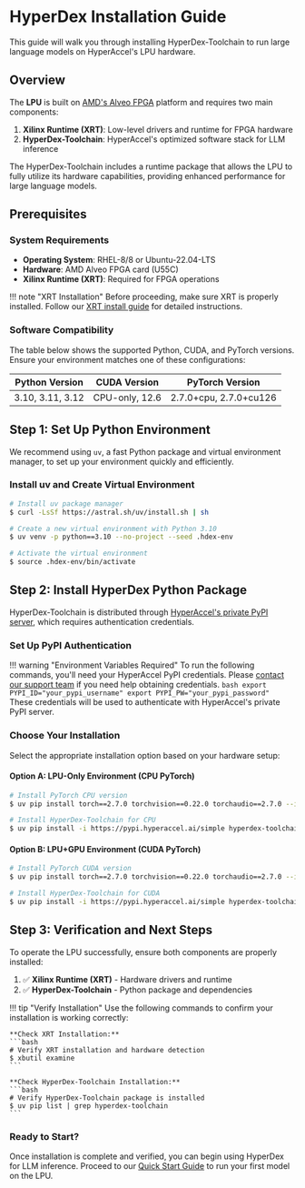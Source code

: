 <!---
Copyright 2024 The HyperAccel Inc. All rights reserved.
-->

# HyperDex Installation Guide

This guide will walk you through installing HyperDex-Toolchain to run large language models on HyperAccel's LPU hardware.

## Overview

The **LPU** is built on [AMD's Alveo FPGA](https://www.amd.com/ko/products/accelerators/alveo/u55c/a-u55c-p00g-pq-g.html#get-started) platform and requires two main components:

1. **Xilinx Runtime (XRT)**: Low-level drivers and runtime for FPGA hardware
2. **HyperDex-Toolchain**: HyperAccel's optimized software stack for LLM inference

The HyperDex-Toolchain includes a runtime package that allows the LPU to fully utilize its hardware capabilities, providing enhanced performance for large language models.


## Prerequisites

### System Requirements
- **Operating System**: RHEL-8/8 or Ubuntu-22.04-LTS
- **Hardware**: AMD Alveo FPGA card (U55C)
- **Xilinx Runtime (XRT)**: Required for FPGA operations

!!! note "XRT Installation"
    Before proceeding, make sure XRT is properly installed. Follow our [XRT install guide](./_install_xrt.md) for detailed instructions.

### Software Compatibility

The table below shows the supported Python, CUDA, and PyTorch versions. Ensure your environment matches one of these configurations:

| **Python Version** | **CUDA Version** | **PyTorch Version** |
|---------------------|------------------|---------------------|
| 3.10, 3.11, 3.12   | CPU-only, 12.6  | 2.7.0+cpu, 2.7.0+cu126 |

## Step 1: Set Up Python Environment

We recommend using `uv`, a fast Python package and virtual environment manager, to set up your environment quickly and efficiently.

### Install uv and Create Virtual Environment

```bash
# Install uv package manager
$ curl -LsSf https://astral.sh/uv/install.sh | sh

# Create a new virtual environment with Python 3.10
$ uv venv -p python==3.10 --no-project --seed .hdex-env

# Activate the virtual environment
$ source .hdex-env/bin/activate
```

## Step 2: Install HyperDex Python Package

HyperDex-Toolchain is distributed through [HyperAccel's private PyPI server](https://pypi.hyperaccel.ai), which requires authentication credentials.

### Set Up PyPI Authentication

!!! warning "Environment Variables Required"
    To run the following commands, you'll need your HyperAccel PyPI credentials. Please [contact our support team](mailto:support@hyperaccel.ai) if you need help obtaining credentials.
    ```bash
    export PYPI_ID="your_pypi_username"
    export PYPI_PW="your_pypi_password"
    ```
    These credentials will be used to authenticate with HyperAccel's private PyPI server.

### Choose Your Installation

Select the appropriate installation option based on your hardware setup:

#### Option A: LPU-Only Environment (CPU PyTorch)

```bash
# Install PyTorch CPU version
$ uv pip install torch==2.7.0 torchvision==0.22.0 torchaudio==2.7.0 --index-url https://download.pytorch.org/whl/cpu

# Install HyperDex-Toolchain for CPU
$ uv pip install -i https://pypi.hyperaccel.ai/simple hyperdex-toolchain==1.5.1+cpu
```

#### Option B: LPU+GPU Environment (CUDA PyTorch)

```bash
# Install PyTorch CUDA version
$ uv pip install torch==2.7.0 torchvision==0.22.0 torchaudio==2.7.0 --index-url https://download.pytorch.org/whl/cu126

# Install HyperDex-Toolchain for CUDA
$ uv pip install -i https://pypi.hyperaccel.ai/simple hyperdex-toolchain==1.5.1+cu126
```

## Step 3: Verification and Next Steps

To operate the LPU successfully, ensure both components are properly installed:

1. ✅ **Xilinx Runtime (XRT)** - Hardware drivers and runtime
2. ✅ **HyperDex-Toolchain** - Python package and dependencies

!!! tip "Verify Installation"
    Use the following commands to confirm your installation is working correctly:

    **Check XRT Installation:**
    ```bash
    # Verify XRT installation and hardware detection
    $ xbutil examine
    ```

    **Check HyperDex-Toolchain Installation:**
    ```bash
    # Verify HyperDex-Toolchain package is installed
    $ uv pip list | grep hyperdex-toolchain
    ```

### Ready to Start?

Once installation is complete and verified, you can begin using HyperDex for LLM inference. Proceed to our [Quick Start Guide](./quick_start.md) to run your first model on the LPU.